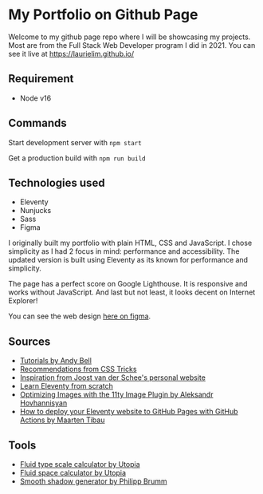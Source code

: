 # My Portfolio on Github Page

Welcome to my github page repo where I will be showcasing my projects. Most are from the Full Stack Web Developer program I did in 2021. You can see it live at https://laurielim.github.io/

## Requirement

- Node v16

## Commands

Start development server with `npm start`

Get a production build with `npm run build`

## Technologies used

- Eleventy
- Nunjucks
- Sass
- Figma

I originally built my portfolio with plain HTML, CSS and JavaScript. I chose simplicity as I had 2 focus in mind: performance and accessibility. The updated version is built using Eleventy as its known for performance and simplicity.

The page has a perfect score on Google Lighthouse. It is responsive and works without JavaScript. And last but not least, it looks decent on Internet Explorer!

You can see the web design [here on figma](https://www.figma.com/file/gMQCgsHCOB4aOTKfUYTw2s/my-portfolio?node-id=0%3A1).

## Sources

- [Tutorials by Andy Bell](https://piccalil.li/tutorials)
- [Recommendations from CSS Tricks](https://css-tricks.com)
- [Inspiration from Joost van der Schee's personal website](https://www.usecue.com/)
- [Learn Eleventy from scratch](https://learneleventyfromscratch.com)
- [Optimizing Images with the 11ty Image Plugin by Aleksandr Hovhannisyan](https://www.aleksandrhovhannisyan.com/blog/eleventy-image-plugin/)
- [How to deploy your Eleventy website to GitHub Pages with GitHub Actions by Maarten Tibau](https://maarten.be/blog/20220730/how-to-deploy-your-eleventy-website-to-github-pages-with-github-actions/)

## Tools

- [Fluid type scale calculator by Utopia](https://utopia.fyi/type/calculator)
- [Fluid space calculator by Utopia](https://utopia.fyi/space/calculator/)
- [Smooth shadow generator by Philipp Brumm](https://shadows.brumm.af)